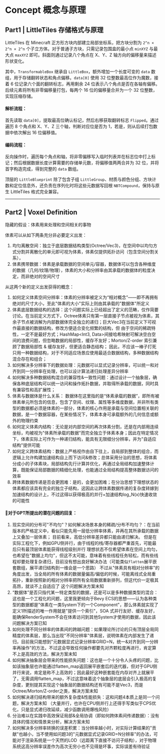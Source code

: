 # Concept 概念与原理

## Part1 | LittleTiles 存储格式与原理

LittleTiles 在 Minecraft 正方形方块内部建立局部坐标系，把方块分割为 `2^n × 2^n × 2^n` 个子立方体。对于普通子方块，只需记录包围盒的最小点 `minXYZ` 与最大点 `maxXYZ` 即可。斜面则通过记录八个角点在 X、Y、Z 轴方向的偏移量来描述形状变化。

其中，`TransformableBox` 继承自 `LittleBox`，额外增加一个长度可变的 `data` 数组，用于存储翻转状态和角点偏移。`data[0]` 使用 32 位整数最高位作为魔数，接着 6 位记录六个面的翻转标志，再用剩余 24 位表示八个角点是否在各轴有偏移。后续元素将所有非零偏移量打包，每两个 16 位的偏移量合并为一个 32 位整数，实现压缩存储。

#### 解析流程：

首先读取 `data[0]`，提取最高位确认标记，然后右移获取翻转标志 `Flipped`。通过遍历 8 个角点和 X、Y、Z 三个轴，判断对应位是否为 1，若是，则从后续打包数据中依次解出 16 位偏移值。

#### 编码流程：

反向操作时，遍历每个角点和轴，将非零偏移写入临时列表并在标志位中打上标记；然后根据数据长度计算需要的存储单元数，将偏移值两两合并为 32 位，并将首字构造完成，得到完整的 `data` 数组。

顶层的 `LittleBlueprint` 除了包含子组 `LittleGroup`、材质与颜色分组、方块计数和定位信息外，还负责在序列化时将这些元数据写回根 `NBTCompound`，保持与原生 LittleTiles 格式完全兼容。

---

## Part2 | Voxel Definition

  隐藏的假设：体素用来处理和空间相关的事物

  体素可以从如下两条充分非必要定义出发：

  1. 均匀离散空间：独立于底层数据结构类型(Octree/Vec3)，在空间中以均匀方式分割并离散化的单元即可视为体素，体素仅提供拓扑访问（包含空间分割关系），
  2. 体素携带数据：体素是承载数据的空间单元/容器，数据体可以包含各种维度的数据（几何/纹理/物理），体素的大小和分辨率由其承载的数据体的粒度决定，而非绝对的空间尺寸

  从这两个新的定义出发获得的概念：

  1. 如何定义体素空间分辨率：体素的分辨率被定义为“相对概念”——即不再拥有绝对的尺寸大小，至此"体素的大小"实际上则由其承载的"数据体"所定义
  2. 体素底层数据结构的选择：这个问题实际上已经超出了定义的范畴，仅作简要讨论。在当前定义方式下，Octree体素只有第一层直接子节点被视为体素，其余子节点被消解为内部数据体完全独立的递归；巨大Vec3在当前定义下可视作最直接的数据结构，修改方便适合变化频繁的结构，但 由于空间的稀疏特性，一定不是最好方式；HashMap<Int3, Data>间接哈希映射可解决空白空间的浪费问题，但忽略数据的局部性，缓存不友好；Morton/Z-order 索引兼顾了数据局部性 & 缓存友好，但更适合静态结构；
因此，不应该一棒子打死只用一种数据结构，对于不同适应场景应使用最适合数据结构，多种数据结构混合存在和组合；
  3. 如何解决多分辨率下的数据处理：元数据可以显式记录分辨率，可以统一和对齐到同一分辨率在处理，也可以设计算法递归处理差异分辨率
  4. 如何解决多种数据结构混合的兼容性&一致性问题：通过设计一个抽象层，确保各种底层结构可以统一访问和操作拓扑数据，并取得所承载的数据，同时具有兼容性和高扩展性；
  5. 体素与数据体是什么关系： 数据体在这里指的是“体素承载的数据”，即所有被体素单元所包含的信息，包含了空间、纹理、属性等多维度数据，并非所有类型的数据都必须是体素的一部分，体素的核心作用是承载与空间位置相关联的数据，是一个数据容器，在某些情况下，体素本身可承载额外的几何信息或额外的物理约束
  6. 如何定义体素内结构：无论是对内部空间的再次体素分割，还是在内部用连续坐标，均被视为"体素所承载的数据"而完全独立于体素本身；因此在特定情况下，体素实际上可作为一种递归结构，能具有无限细分分辨率，并为"自适应结构"提供可能
  7. 如何定义跨体素结构：数据上严格视作由自下往上，自局部到整体的组合，而逻辑上允许构建加速结构自上而下访问&修改；总体采用分治的思想，将体素分成小的子体素块，局部结构先行计算并优化，再通过全局结构加速整体计算，既能保证局部数据的精细化处理，也能通过全局结构提高整体数据访问的效率
  8. 跨体素数据传递是否会更困难：是的，会更加困难；在分治思想下理想状态的体素都应该具有完全的独立子结构，这因此让跨体素数据传递的复杂度转嫁到加速结构的设计上，不过这得以获得极高的并行+加速结构log_N(x)快速收敛的可能性

#### 🔻对于GPT所提出的潜在问题的回复：
  1. 现实空间的分布可"不均匀"？如何解决场景本身的稀疏/分布不均匀？：在当前版本的严格定义中，看似只能先用一层低分辨率体素，并再在其所承载的数据上又叠加一层体素；
目前看来，高低分辨率差异都只能由递归解决。
但是在实际工程化下，例如GPU侧并行，由于线程的栈/寄存器都严重首先，可能最后只有最顶层体素能获得线程级别并行
理想状态不仅希望体素在空间上均匀，也希望在"数据上均匀"，但这不太可能，意味着有些线程任务轻松，而有些线程却要处理复杂递归，目前没有想出良好解决办法（可能类似`flatten`展平嵌套数组，展平递归结构到一维会是一个思路）
不过从"体素具有相对分辨率"的角度出发，当全局的所有体素的数据量偏高/偏低的时候，可能离线式全局重拓扑，重新按照新的相对分辨率把所有全局数据重新排列，但这代价一定极其高昂，就谈不上自适应了
这个问题解决方案未知
  2. “数据体”是否只指代某一特定类型的数据，还是可以是多种数据类型的混合：这也是一个工程化的问题，这里我更倾向于Bevy ECS的思想——认为各种类型的数据都是"体素在一类System下的一个Component"，那么体素就实现了定义1所描述的唯一作用就是"提供一个索引"，SOA 式并行友好、缓存友好，能确保RenderSystem不会在体素访问到其他System才使用的数据，因此该问题解决方案已知
  3. 如何处理不同分辨率的体素间的跨越问题：如果理论所讨论的只有顶层全局同精度的体素层，那么当出现"不同分辨率"体素层，说明体素在内部发生了递归，目前我只能想到"元数据显式记录分辨率GRID=N，统一&对齐到同一分辨率再操作"的方法，不过这会导致任何操作都要先对齐颗粒度再进行，肯定算不上是高效的方法，解决方案未知
  4. 如何解决抽象层会带来的性能损失问题：这也是一个十分令人头疼的问题，比如该抽象层也许能通过flatten_map返回展平嵌套后的迭代器，但对于GPU侧并行来说，肯定是称不上高效的；因此最好这种嵌套能在内存对齐上就展平了，无需调用flatten_map，不过这意味着这个抽象层的底层会引入极高的复杂度，更别提其实现这个抽象层的数据结构还有可能不是Vec3，而是Octree/Morton/Z-order之类，解决方案未知
  5. 如何解决递归结构带来的额外复杂度&性能损失：这和问题4本质上是同一个问题，解决方案未知 （大量并行，也许在CPU侧并行上还得手写类似于CPS优化，只是显式递归改延续，减少函数调用爆栈风险）
  6. 分治难以在实践中高效保证局部&全局协调（即如何跨体素间传递数据）：没有具体的情况和情景来分析，解决方案未知
  7. 如何解决多分辨率转换的误差积累：当分辨率越小时，对实际计算结果的"贡献"也越小，当不使用如问题3的"元数据显式记录GRID=N分辨率"的办法，可能对于渲染系统是一个天然的LOD（远距离下直接不访问子结构），对于物理系统这高分辨率误差作为高次无穷小也不见得是坏事，实际误差有待验证
